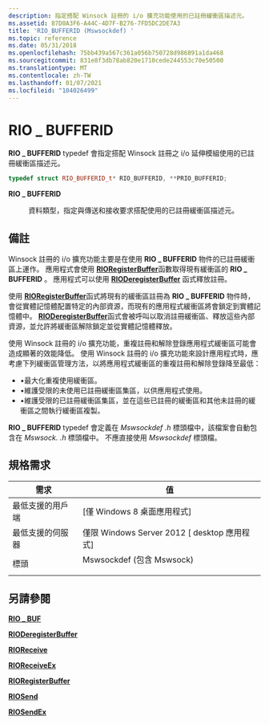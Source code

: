 ```yaml
---
description: 指定搭配 Winsock 註冊的 i/o 擴充功能使用的已註冊緩衝區描述元。
ms.assetid: 87D0A3F6-A44C-4D7F-B276-7FD5DC2DE7A3
title: 'RIO_BUFFERID (Mswsockdef) '
ms.topic: reference
ms.date: 05/31/2018
ms.openlocfilehash: 75bb439a567c361a056b750728d986891a1da468
ms.sourcegitcommit: 831e8f3db78ab820e1710cede244553c70e50500
ms.translationtype: MT
ms.contentlocale: zh-TW
ms.lasthandoff: 01/07/2021
ms.locfileid: "104026499"
---
```

# <a name="rio_bufferid"></a>RIO \_ BUFFERID

**RIO \_ BUFFERID** typedef 會指定搭配 Winsock 註冊之 i/o 延伸模組使用的已註冊緩衝區描述元。


```C++
typedef struct RIO_BUFFERID_t* RIO_BUFFERID, **PRIO_BUFFERID;
```



<dl> <dt>

**RIO \_ BUFFERID**
</dt> <dd>

資料類型，指定與傳送和接收要求搭配使用的已註冊緩衝區描述元。

</dd> </dl>

## <a name="remarks"></a>備註

Winsock 註冊的 i/o 擴充功能主要是在使用 **RIO \_ BUFFERID** 物件的已註冊緩衝區上運作。 應用程式會使用 [**RIORegisterBuffer**](/previous-versions/windows/desktop/legacy/hh437199(v=vs.85))函數取得現有緩衝區的 **RIO \_ BUFFERID** 。 應用程式可以使用 [**RIODeregisterBuffer**](/windows/win32/api/mswsock/nc-mswsock-lpfn_rioderegisterbuffer) 函式釋放註冊。

使用 [**RIORegisterBuffer**](/previous-versions/windows/desktop/legacy/hh437199(v=vs.85))函式將現有的緩衝區註冊為 **RIO \_ BUFFERID** 物件時，會從實體記憶體配置特定的內部資源，而現有的應用程式緩衝區將會鎖定到實體記憶體中。 [**RIODeregisterBuffer**](/windows/win32/api/mswsock/nc-mswsock-lpfn_rioderegisterbuffer)函式會被呼叫以取消註冊緩衝區、釋放這些內部資源，並允許將緩衝區解除鎖定並從實體記憶體釋放。

使用 Winsock 註冊的 i/o 擴充功能，重複註冊和解除登錄應用程式緩衝區可能會造成顯著的效能降低。 使用 Winsock 註冊的 i/o 擴充功能來設計應用程式時，應考慮下列緩衝區管理方法，以將應用程式緩衝區的重複註冊和解除登錄降至最低：

-   •最大化重複使用緩衝區。
-   •維護受限的未使用已註冊緩衝區集區，以供應用程式使用。
-   •維護受限的已註冊緩衝區集區，並在這些已註冊的緩衝區和其他未註冊的緩衝區之間執行緩衝區複製。

**RIO \_ BUFFERID** typedef 會定義在 *Mswsockdef .h* 標頭檔中，該檔案會自動包含在 *Mswsock. .h* 標頭檔中。 不應直接使用 *Mswsockdef* 標頭檔。

## <a name="requirements"></a>規格需求



| 需求 | 值 |
|-------------------------------------|-------------------------------------------------------------------------------------------------------------|
| 最低支援的用戶端<br/> | \[僅 Windows 8 桌面應用程式\]<br/>                                                                  |
| 最低支援的伺服器<br/> | 僅限 Windows Server 2012 \[ desktop 應用程式\]<br/>                                                        |
| 標頭<br/>                   | <dl> <dt>Mswsockdef (包含 Mswsock) </dt> </dl> |



## <a name="see-also"></a>另請參閱

<dl> <dt>

[**RIO \_ BUF**](/windows/desktop/api/Mswsockdef/ns-mswsockdef-rio_buf)
</dt> <dt>

[**RIODeregisterBuffer**](/windows/win32/api/mswsock/nc-mswsock-lpfn_rioderegisterbuffer)
</dt> <dt>

[**RIOReceive**](/windows/win32/api/mswsock/nc-mswsock-lpfn_rioreceive)
</dt> <dt>

[**RIOReceiveEx**](/windows/win32/api/mswsock/nc-mswsock-lpfn_rioreceiveex)
</dt> <dt>

[**RIORegisterBuffer**](/previous-versions/windows/desktop/legacy/hh437199(v=vs.85))
</dt> <dt>

[**RIOSend**](/windows/win32/api/mswsock/nc-mswsock-lpfn_riosend)
</dt> <dt>

[**RIOSendEx**](/previous-versions/windows/desktop/legacy/hh437216(v=vs.85))
</dt> </dl>

 

 
